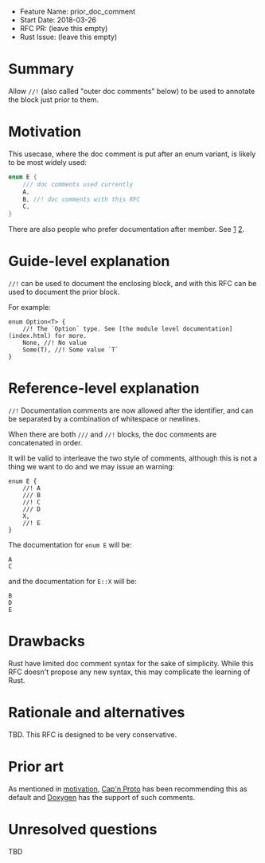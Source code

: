 - Feature Name: prior_doc_comment
- Start Date: 2018-03-26
- RFC PR: (leave this empty)
- Rust Issue: (leave this empty)

# Summary
[summary]: #summary

Allow `//!` (also called "outer doc comments" below) to be used to annotate the block just prior to them.

# Motivation
[motivation]: #motivation

This usecase, where the doc comment is put after an enum variant, is likely to be most widely used:

```rust
enum E {
    /// doc comments used currently
    A,
    B, //! doc comments with this RFC
    C,
}
```

There are also people who prefer documentation after member. See [1](https://capnproto.org/language.html#comments) [2](https://internals.rust-lang.org/t/any-interest-in-same-line-doc-comments/3212).

# Guide-level explanation
[guide-level-explanation]: #guide-level-explanation

`//!` can be used to document the enclosing block, and with this RFC can be used to document the prior block.

For example:

```
enum Option<T> {
    //! The `Option` type. See [the module level documentation](index.html) for more.
    None, //! No value
    Some(T), //! Some value `T`
}
```

# Reference-level explanation
[reference-level-explanation]: #reference-level-explanation

`//!` Documentation comments are now allowed after the identifier, and can be separated by a combination of whitespace or newlines.

When there are both `///` and `//!` blocks, the doc comments are concatenated in order.

It will be valid to interleave the two style of comments, although this is not a thing we want to do and we may issue an warning:

```
enum E {
    //! A
    /// B
    //! C
    /// D
    X,
    //! E
}
```

The documentation for `enum E` will be:
```
A
C
```

and the documentation for `E::X` will be:
```
B
D
E
```

# Drawbacks
[drawbacks]: #drawbacks

Rust have limited doc comment syntax for the sake of simplicity. While this RFC doesn't propose any new syntax, this may complicate the learning of Rust.

# Rationale and alternatives
[alternatives]: #alternatives

TBD. This RFC is designed to be very conservative.

# Prior art
[prior-art]: #prior-art

As mentioned in [motivation], [Cap'n Proto](https://capnproto.org/language.html#comments) has been recommending this as default
and [Doxygen](http://www.stack.nl/~dimitri/doxygen/manual/docblocks.html#memberdoc) has the support of such comments.

# Unresolved questions
[unresolved]: #unresolved-questions

TBD
